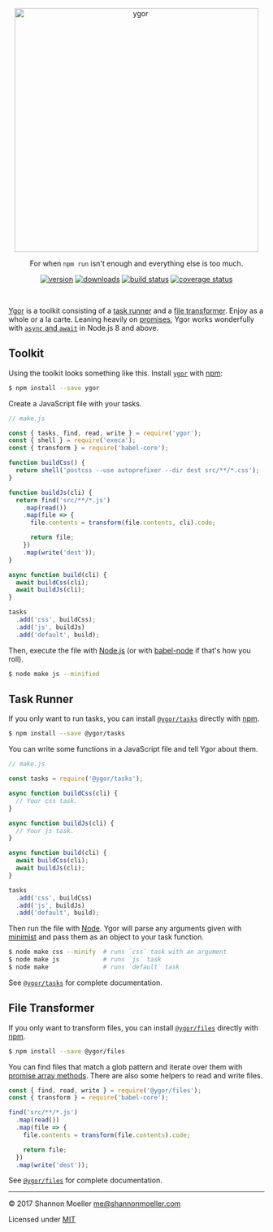 <p align="center">
  <a href="https://github.com/shannonmoeller/ygor#readme"><img src="https://cdn.rawgit.com/shannonmoeller/ygor/4de4a22/media/logo.svg" alt="ygor" width="480" /></a>
</p>

<p align="center">
  For when <code>npm run</code> isn't enough and everything else is too much.
</p>

<p align="center">
  <a href="http://npm.im/ygor"><img src="https://img.shields.io/npm/v/ygor.svg?style=flat-square" alt="version" /></a>
  <a href="http://npm.im/ygor"><img src="http://img.shields.io/npm/dm/ygor.svg?style=flat-square" alt="downloads" /></a>
  <a href="https://travis-ci.org/shannonmoeller/ygor"><img src="http://img.shields.io/travis/shannonmoeller/ygor.svg?style=flat-square" alt="build status" /></a>
  <a href="https://coveralls.io/r/shannonmoeller/ygor"><img src="http://img.shields.io/coveralls/shannonmoeller/ygor/master.svg?style=flat-square" alt="coverage status" /></a>
</p>

<br />

[Ygor](http://npm.im/ygor) is a toolkit consisting of a [task runner](#task-runner) and a [file transformer](#file-transformer). Enjoy as a whole or a la carte. Leaning heavily on [promises](https://developer.mozilla.org/en-US/docs/Web/JavaScript/Guide/Using_promises), Ygor works wonderfully with [`async` and `await`](https://developer.mozilla.org/en-US/docs/Web/JavaScript/Reference/Statements/async_function) in Node.js 8 and above.

## Toolkit

Using the toolkit looks something like this. Install [`ygor`](http://npm.im) with [npm](http://npm.im):

```sh
$ npm install --save ygor
```

Create a JavaScript file with your tasks.

```js
// make.js

const { tasks, find, read, write } = require('ygor');
const { shell } = require('execa');
const { transform } = require('babel-core');

function buildCss() {
  return shell('postcss --use autoprefixer --dir dest src/**/*.css');
}

function buildJs(cli) {
  return find('src/**/*.js')
    .map(read())
    .map(file => {
      file.contents = transform(file.contents, cli).code;

      return file;
    })
    .map(write('dest'));
}

async function build(cli) {
  await buildCss(cli);
  await buildJs(cli);
}

tasks
  .add('css', buildCss);
  .add('js', buildJs)
  .add('default', build);
```

Then, execute the file with [Node.js](https://nodejs.org) (or with [babel-node](http://babeljs.io/docs/usage/cli/#babel-node) if that's how you roll).

```sh
$ node make js --minified
```

## Task Runner

If you only want to run tasks, you can install [`@ygor/tasks`](http://npm.im/@ygor/tasks) directly with [npm](http://npm.im).

```sh
$ npm install --save @ygor/tasks
```

You can write some functions in a JavaScript file and tell Ygor about them.

```js
// make.js

const tasks = require('@ygor/tasks');

async function buildCss(cli) {
  // Your css task.
}

async function buildJs(cli) {
  // Your js task.
}

async function build(cli) {
  await buildCss(cli);
  await buildJs(cli);
}

tasks
  .add('css', buildCss)
  .add('js', buildJs)
  .add('default', build);
```

Then run the file with [Node](https://nodejs.org). Ygor will parse any arguments given with [minimist](http://npm.im/minimist) and pass them as an object to your task function.

```sh
$ node make css --minify  # runs `css` task with an argument
$ node make js            # runs `js` task
$ node make               # runs `default` task
```

See [`@ygor/tasks`](http://npm.im/@ygor/tasks) for complete documentation.

## File Transformer

If you only want to transform files, you can install [`@ygor/files`](http://npm.im/@ygor/files) directly with [npm](http://npm.im).

```sh
$ npm install --save @ygor/files
```

You can find files that match a glob pattern and iterate over them with [promise array methods](http://npm.im/@ygor/list#api). There are also some helpers to read and write files.

```js
const { find, read, write } = require('@ygor/files');
const { transform } = require('babel-core');

find('src/**/*.js')
  .map(read())
  .map(file => {
    file.contents = transform(file.contents).code;

    return file;
  })
  .map(write('dest'));
```

See [`@ygor/files`](http://npm.im/@ygor/files) for complete documentation.

----

© 2017 Shannon Moeller <me@shannonmoeller.com>

Licensed under [MIT](http://shannonmoeller.com/mit.txt)
